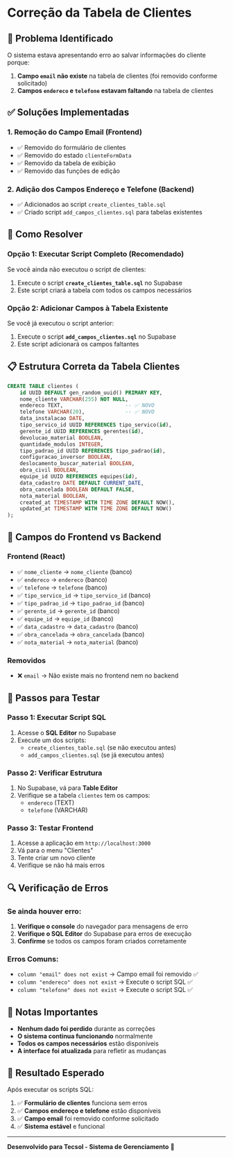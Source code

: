 # Correção da Tabela de Clientes

## 🚨 Problema Identificado

O sistema estava apresentando erro ao salvar informações do cliente porque:

1. **Campo `email` não existe** na tabela de clientes (foi removido conforme solicitado)
2. **Campos `endereco` e `telefone` estavam faltando** na tabela de clientes

## ✅ Soluções Implementadas

### 1. **Remoção do Campo Email (Frontend)**
- ✅ Removido do formulário de clientes
- ✅ Removido do estado `clienteFormData`
- ✅ Removido da tabela de exibição
- ✅ Removido das funções de edição

### 2. **Adição dos Campos Endereço e Telefone (Backend)**
- ✅ Adicionados ao script `create_clientes_table.sql`
- ✅ Criado script `add_campos_clientes.sql` para tabelas existentes

## 🔧 Como Resolver

### **Opção 1: Executar Script Completo (Recomendado)**
Se você ainda não executou o script de clientes:

1. Execute o script **`create_clientes_table.sql`** no Supabase
2. Este script criará a tabela com todos os campos necessários

### **Opção 2: Adicionar Campos à Tabela Existente**
Se você já executou o script anterior:

1. Execute o script **`add_campos_clientes.sql`** no Supabase
2. Este script adicionará os campos faltantes

## 📋 Estrutura Correta da Tabela Clientes

```sql
CREATE TABLE clientes (
    id UUID DEFAULT gen_random_uuid() PRIMARY KEY,
    nome_cliente VARCHAR(255) NOT NULL,
    endereco TEXT,                    -- ✅ NOVO
    telefone VARCHAR(20),             -- ✅ NOVO
    data_instalacao DATE,
    tipo_servico_id UUID REFERENCES tipo_servico(id),
    gerente_id UUID REFERENCES gerentes(id),
    devolucao_material BOOLEAN,
    quantidade_modulos INTEGER,
    tipo_padrao_id UUID REFERENCES tipo_padrao(id),
    configuracao_inversor BOOLEAN,
    deslocamento_buscar_material BOOLEAN,
    obra_civil BOOLEAN,
    equipe_id UUID REFERENCES equipes(id),
    data_cadastro DATE DEFAULT CURRENT_DATE,
    obra_cancelada BOOLEAN DEFAULT FALSE,
    nota_material BOOLEAN,
    created_at TIMESTAMP WITH TIME ZONE DEFAULT NOW(),
    updated_at TIMESTAMP WITH TIME ZONE DEFAULT NOW()
);
```

## 🎯 Campos do Frontend vs Backend

### **Frontend (React)**
- ✅ `nome_cliente` → `nome_cliente` (banco)
- ✅ `endereco` → `endereco` (banco)
- ✅ `telefone` → `telefone` (banco)
- ✅ `tipo_servico_id` → `tipo_servico_id` (banco)
- ✅ `tipo_padrao_id` → `tipo_padrao_id` (banco)
- ✅ `gerente_id` → `gerente_id` (banco)
- ✅ `equipe_id` → `equipe_id` (banco)
- ✅ `data_cadastro` → `data_cadastro` (banco)
- ✅ `obra_cancelada` → `obra_cancelada` (banco)
- ✅ `nota_material` → `nota_material` (banco)

### **Removidos**
- ❌ `email` → Não existe mais no frontend nem no backend

## 🚀 Passos para Testar

### **Passo 1: Executar Script SQL**
1. Acesse o **SQL Editor** no Supabase
2. Execute um dos scripts:
   - `create_clientes_table.sql` (se não executou antes)
   - `add_campos_clientes.sql` (se já executou antes)

### **Passo 2: Verificar Estrutura**
1. No Supabase, vá para **Table Editor**
2. Verifique se a tabela `clientes` tem os campos:
   - `endereco` (TEXT)
   - `telefone` (VARCHAR)

### **Passo 3: Testar Frontend**
1. Acesse a aplicação em `http://localhost:3000`
2. Vá para o menu "Clientes"
3. Tente criar um novo cliente
4. Verifique se não há mais erros

## 🔍 Verificação de Erros

### **Se ainda houver erro:**
1. **Verifique o console** do navegador para mensagens de erro
2. **Verifique o SQL Editor** do Supabase para erros de execução
3. **Confirme** se todos os campos foram criados corretamente

### **Erros Comuns:**
- `column "email" does not exist` → Campo email foi removido ✅
- `column "endereco" does not exist` → Execute o script SQL ✅
- `column "telefone" does not exist` → Execute o script SQL ✅

## 📝 Notas Importantes

- **Nenhum dado foi perdido** durante as correções
- **O sistema continua funcionando** normalmente
- **Todos os campos necessários** estão disponíveis
- **A interface foi atualizada** para refletir as mudanças

## 🎉 Resultado Esperado

Após executar os scripts SQL:

1. ✅ **Formulário de clientes** funciona sem erros
2. ✅ **Campos endereço e telefone** estão disponíveis
3. ✅ **Campo email** foi removido conforme solicitado
4. ✅ **Sistema estável** e funcional

---

**Desenvolvido para Tecsol - Sistema de Gerenciamento** 🚀
